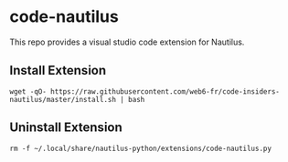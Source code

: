 # code-nautilus

This repo provides a visual studio code extension for Nautilus.

## Install Extension

```
wget -qO- https://raw.githubusercontent.com/web6-fr/code-insiders-nautilus/master/install.sh | bash
```

## Uninstall Extension

```
rm -f ~/.local/share/nautilus-python/extensions/code-nautilus.py
```
